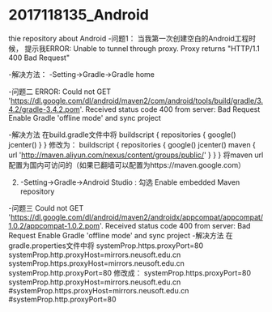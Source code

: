 # 2017118135_Android
thie repository about Android
-问题1：
当我第一次创建空白的Android工程时候，
提示我ERROR: Unable to tunnel through proxy. Proxy returns "HTTP/1.1 400 Bad Request"

-解决方法：
-Setting->Gradle->Gradle home
 

-问题二
ERROR: Could not GET 'https://dl.google.com/dl/android/maven2/com/android/tools/build/gradle/3.4.2/gradle-3.4.2.pom'. Received status code 400 from server: Bad Request
Enable Gradle 'offline mode' and sync project

-解决方法
在build.gradle文件中将
buildscript {
    repositories {
        google()
        jcenter()
    }
}
修改为：
buildscript {
    repositories {
        google()
        jcenter()
        maven {
            url 'http://maven.aliyun.com/nexus/content/groups/public/'
        }
    }
}
将maven url配置为国内可访问的（如果已翻墙可以配置为https://maven.google.com）

2. -Setting->Gradle->Android Studio : 勾选 Enable embedded Maven repository
 
-问题三
Could not GET 'https://dl.google.com/dl/android/maven2/androidx/appcompat/appcompat/1.0.2/appcompat-1.0.2.pom'. Received status code 400 from server: Bad Request
Enable Gradle 'offline mode' and sync project
-解决方法
在gradle.properties文件中将
systemProp.https.proxyPort=80
systemProp.http.proxyHost=mirrors.neusoft.edu.cn
systemProp.https.proxyHost=mirrors.neusoft.edu.cn
systemProp.http.proxyPort=80
修改成：
systemProp.https.proxyPort=80
systemProp.http.proxyHost=mirrors.neusoft.edu.cn
#systemProp.https.proxyHost=mirrors.neusoft.edu.cn
#systemProp.http.proxyPort=80

